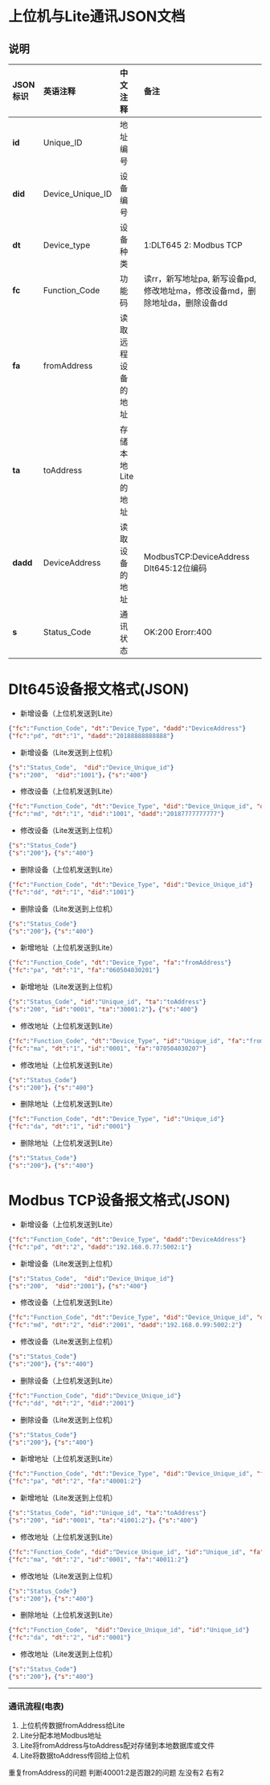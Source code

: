 # 上位机与Lite通讯JSON文档

## 说明
JSON标识 | 英语注释 | 中文注释 | 备注
:---|:---|:---|:---
**id** | Unique_ID | 地址编号 |
**did** | Device_Unique_ID | 设备编号 |
**dt** | Device_type | 设备种类 | 1:DLT645 2: Modbus TCP
**fc** | Function_Code | 功能码 |读rr，新写地址pa, 新写设备pd, 修改地址ma，修改设备md，删除地址da，删除设备dd
**fa** | fromAddress | 读取远程设备的地址 |
**ta** | toAddress | 存储本地Lite的地址 |
**dadd** | DeviceAddress | 读取设备的地址 | ModbusTCP:DeviceAddress Dlt645:12位编码
**s** | Status_Code | 通讯状态 | OK:200 Erorr:400


# Dlt645设备报文格式(JSON)

* 新增设备（上位机发送到Lite）
```json
{"fc":"Function_Code", "dt":"Device_Type", "dadd":"DeviceAddress"}
{"fc":"pd", "dt":"1", "dadd":"20188888888888"}
```
* 新增设备（Lite发送到上位机）
```json
{"s":"Status_Code",  "did":"Device_Unique_id"}
{"s":"200",  "did":"1001"}，{"s":"400"}
```
* 修改设备（上位机发送到Lite）
```json
{"fc":"Function_Code", "dt":"Device_Type", "did":"Device_Unique_id", "dadd":"DeviceAddress"}
{"fc":"md", "dt":"1", "did":"1001", "dadd":"20187777777777"}
```
* 修改设备（Lite发送到上位机）
```json
{"s":"Status_Code"}
{"s":"200"}，{"s":"400"}
```
* 删除设备（上位机发送到Lite）
```json
{"fc":"Function_Code", "dt":"Device_Type", "did":"Device_Unique_id"}
{"fc":"dd", "dt":"1", "did":"1001"}
```
* 删除设备（Lite发送到上位机）
```json
{"s":"Status_Code"}
{"s":"200"}，{"s":"400"}
```



* 新增地址（上位机发送到Lite）
```json
{"fc":"Function_Code", "dt":"Device_Type", "fa":"fromAddress"}
{"fc":"pa", "dt":"1", "fa":"060504030201"}
```
* 新增地址（Lite发送到上位机）
```json
{"s":"Status_Code", "id":"Unique_id", "ta":"toAddress"}
{"s":"200", "id":"0001", "ta":"30001:2"}，{"s":"400"}
```
* 修改地址（上位机发送到Lite）
```json
{"fc":"Function_Code", "dt":"Device_Type", "id":"Unique_id", "fa":"fromAddress"}
{"fc":"ma", "dt":"1", "id":"0001", "fa":"070504030207"}
```
* 修改地址（上位机发送到Lite）
```json
{"s":"Status_Code"}
{"s":"200"}，{"s":"400"}
```
* 删除地址（上位机发送到Lite）
```json
{"fc":"Function_Code", "dt":"Device_Type", "id":"Unique_id"}
{"fc":"da", "dt":"1", "id":"0001"}
```
* 删除地址（上位机发送到Lite）
```json
{"s":"Status_Code"}
{"s":"200"}，{"s":"400"}
```

# Modbus TCP设备报文格式(JSON)

* 新增设备（上位机发送到Lite）
```json
{"fc":"Function_Code", "dt":"Device_Type", "dadd":"DeviceAddress"}
{"fc":"pd", "dt":"2", "dadd":"192.168.0.77:5002:1"}
```
* 新增设备（Lite发送到上位机）
```json
{"s":"Status_Code",  "did":"Device_Unique_id"}
{"s":"200",  "did":"2001"}，{"s":"400"}
```
* 修改设备（上位机发送到Lite）
```json
{"fc":"Function_Code", "dt":"Device_Type", "did":"Device_Unique_id", "dadd":"DeviceAddress"}
{"fc":"md", "dt":"2", "did":"2001", "dadd":"192.168.0.99:5002:2"}
```
* 修改设备（Lite发送到上位机）
```json
{"s":"Status_Code"}
{"s":"200"}，{"s":"400"}
```
* 删除设备（上位机发送到Lite）
```json
{"fc":"Function_Code", "did":"Device_Unique_id"}
{"fc":"dd", "dt":"2", "did":"2001"}
```
* 删除设备（Lite发送到上位机）
```json
{"s":"Status_Code"}
{"s":"200"}，{"s":"400"}
```

* 新增地址（上位机发送到Lite）
```json
{"fc":"Function_Code", "dt":"Device_Type", "did":"Device_Unique_id", "fa":"fromAddress"}
{"fc":"pa", "dt":"2", "fa":"40001:2"}
```
* 新增地址（Lite发送到上位机）
```json
{"s":"Status_Code", "id":"Unique_id", "ta":"toAddress"}
{"s":"200", "id":"0001", "ta":"41001:2"}，{"s":"400"}
```
* 修改地址（上位机发送到Lite）
```json
{"fc":"Function_Code", "did":"Device_Unique_id", "id":"Unique_id", "fa":"fromAddress"}
{"fc":"ma", "dt":"2", "id":"0001", "fa":"40011:2"}
```
* 修改地址（Lite发送到上位机）
```json
{"s":"Status_Code"}
{"s":"200"}，{"s":"400"}
```
* 删除地址（上位机发送到Lite）
```json
{"fc":"Function_Code",  "did":"Device_Unique_id", "id":"Unique_id"}
{"fc":"da", "dt":"2", "id":"0001"}
```
* 修改地址（Lite发送到上位机）
```json
{"s":"Status_Code"}
{"s":"200"}，{"s":"400"}
```
-----------------------------------


### 通讯流程(电表)
1. 上位机传数据fromAddress给Lite
2. Lite分配本地Modbus地址
3. Lite将fromAddress与toAddress配对存储到本地数据库或文件
4. Lite将数据toAddress传回给上位机


重复fromAddress的问题
判断40001:2是否跟2的问题 左没有2 右有2